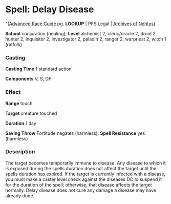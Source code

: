 # Spell: Delay Disease

^([Advanced Race Guide][ss-delay-disease] pg. **LOOKUP** | PFS Legal | [Archives of Nehtys][sn-delay-disease])

**School** conjuration (healing); **Level** alchemist 2, cleric/oracle 2, druid 2, hunter 2, inquisitor 2, investigator 2, paladin 2, ranger 2, warpriest 2, witch 1 (ratfolk)

### Casting

**Casting Time** 1 standard action  

**Components** V, S, DF

### Effect

**Range** touch  

**Target** creature touched  

**Duration** 1 day  

**Saving Throw** Fortitude negates (harmless); **Spell Resistance** yes (harmless)

### Description

The target becomes temporarily immune to disease. Any disease to which it is exposed during the spells duration does not affect the target until the spells duration has expired. If the target is currently infected with a disease, you must make a caster level check against the diseases DC to suspend it for the duration of the spell; otherwise, that disease affects the target normally. Delay disease does not cure any damage a disease may have already done.

[ss-delay-disease]: http://paizo.com/products/btpy8rv2
[sn-delay-disease]: http://www.archivesofnethys.com/SpellDisplay.aspx?ItemName=Delay%20Disease